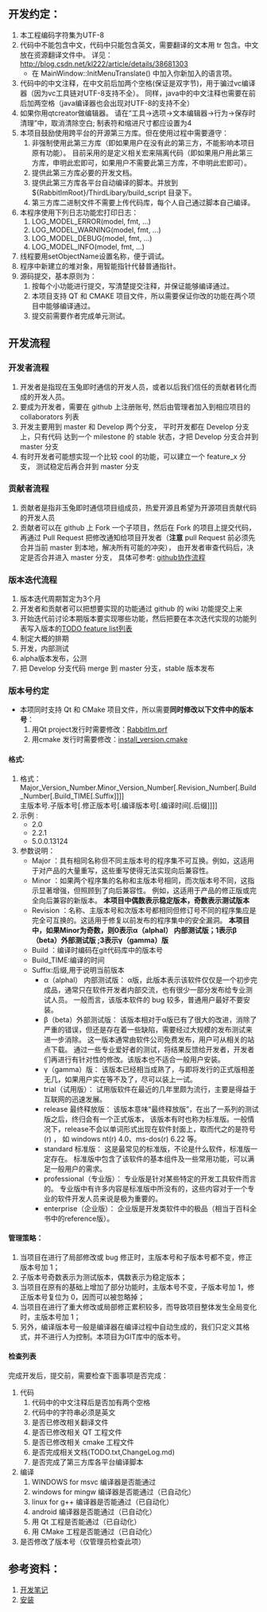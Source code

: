 开发约定：
--------

1. 本工程编码字符集为UTF-8
2. 代码中不能包含中文，代码中只能包含英文，需要翻译的文本用 tr 包含。中文放在资源翻译文件中。
  详见：http://blog.csdn.net/kl222/article/details/38681303
    + 在 MainWindow::InitMenuTranslate() 中加入你新加入的语言项。  
3. 代码中的中文注释，在中文前后加两个空格(保证是双字节)，用于骗过vc编译器（因为vc工具链对UTF-8支持不全）。
    同样，java中的中文注释也需要在前后加两空格（java编译器也会出现对UTF-8的支持不全）  
4. 如果你用qtcreator做编辑器。
    请在“工具->选项->文本编辑器->行为->保存时清理”中，取消清除空白;
    制表符和缩进尺寸都应设置为4
5. 本项目鼓励使用跨平台的开源第三方库。但在使用过程中需要遵守：
    1. 非强制使用此第三方库（即如果用户在没有此的第三方，不能影响本项目原有功能）。
        目前采用的是定义相关宏来隔离代码（即如果用户用此第三方库，申明此宏即可，如果用户不需要此第三方库，不申明此宏即可）。
    2. 提供此第三方库必要的开发文档。
    3. 提供此第三方库各平台自动编译的脚本。并放到 ${RabbitImRoot}/ThirdLibary/build_script 目录下。
    4. 第三方库二进制文件不需要上传代码库，每个人自己通过脚本自己编译。
6. 本程序使用下列日志功能宏打印日志：
    1. LOG_MODEL_ERROR(model, fmt, ...)
    2. LOG_MODEL_WARNING(model, fmt, ...)
    3. LOG_MODEL_DEBUG(model, fmt, ...) 
    4. LOG_MODEL_INFO(model, fmt, ...)
7. 线程要用setObjectName设置名称，便于调试。
8. 程序中新建立的堆对象，用智能指针代替普通指针。
9. 源码提交，基本原则为：
    1. 按每个小功能进行提交，写清楚提交注释，并保证能够编译通过。
    2. 本项目支持 QT 和 CMAKE 项目文件，所以需要保证你改的功能在两个项目中能够编译通过。
    3. 提交前需要作者完成单元测试。
  
开发流程
--------

### 开发者流程

1. 开发者是指现在玉兔即时通信的开发人员，或者以后我们信任的贡献者转化而成的开发人员。
2. 要成为开发者，需要在 github 上注册账号, 然后由管理者加入到相应项目的 collaborators 列表
3. 开发主要用到 master 和 Develop 两个分支， 平时开发都在 Develop 分支上，只有代码
    达到一个 milestone 的 stable 状态，才把 Develop 分支合并到 master 分支
4. 有时开发者可能想实现一个比较 cool 的功能，可以建立一个 feature_x 分支，
    测试稳定后再合并到 master 分支

### 贡献者流程

1. 贡献者是指非玉兔即时通信项目组成员，热爱开源且希望为开源项目贡献代码的开发人员
2. 贡献者可以在 github 上 Fork 一个子项目，然后在 Fork 的项目上提交代码，
    再通过 Pull Request 把修改通知给项目开发者（**注意** pull Request 前必须先合并当前 master 到本地，解决所有可能的冲突），
    由开发者审查代码后，决定是否合并进入 master 分支， 具体可参考: 
    [github协作流程](http://www.worldhello.net/gotgithub/04-work-with-others/010-fork-and-pull.html)

### 版本迭代流程
1. 版本迭代周期暂定为3个月
2. 开发者和贡献者可以把想要实现的功能通过 github 的 wiki 功能提交上来
3. 开始迭代前讨论本期版本要实现哪些功能，然后把要在本次迭代实现的功能列表写入版本的[TODO feature list列表](TODO.txt)
4. 制定大概的排期
5. 开发，内部测试
6. alpha版本发布，公测
7. 把 Develop 分支代码 merge 到 master 分支，stable 版本发布

### 版本号约定
* 本项同时支持 Qt 和 CMake 项目文件，所以需要**同时修改以下文件中的版本号**：
    1. 用Qt project发行时需要修改：[RabbitIm.prf](./../RabbitIm.prf)
    2. 用cmake 发行时需要修改：[install_version.cmake](./../cmake/install_version.cmake)

#### 格式:
1. 格式：  
    Major_Version_Number.Minor_Version_Number[.Revision_Number[.Build_Number[.Build_TIME[.Suffix]]]]  
    主版本号.子版本号[.修正版本号[.编译版本号[.编译时间[.后缀]]]]
2. 示例 :
    * 2.0
    * 2.2.1
    * 5.0.0.13124
3. 参数说明：
    + Major ：具有相同名称但不同主版本号的程序集不可互换。例如，这适用于对产品的大量重写，这些重写使得无法实现向后兼容性。
    + Minor ：如果两个程序集的名称和主版本号相同，而次版本号不同，这指示显著增强，但照顾到了向后兼容性。
        例如，这适用于产品的修正版或完全向后兼容的新版本。
        **本项目中偶数表示稳定版本，奇数表示测试版本**
    + Revision ：名称、主版本号和次版本号都相同但修订号不同的程序集应是完全可互换的。这适用于修复以前发布的程序集中的安全漏洞。
        **本项目中，如果Minor为奇数，则0表示α（alphal） 内部测试版；1表示β（beta）外部测试版 ;3表示γ（gamma）版**
    + Build ：编译时编码在git代码库中的版本号
    + Build_TIME:编译的时间
    + Suffix:后缀,用于说明当前版本
        * α（alphal） 内部测试版：
            α版，此版本表示该软件仅仅是一个初步完成品，通常只在软件开发者内部交流，也有很少一部分发布给专业测试人员。
            一般而言，该版本软件的 bug 较多，普通用户最好不要安装。 
        * β（beta）外部测试版：
            该版本相对于α版已有了很大的改进，消除了严重的错误，但还是存在着一些缺陷，需要经过大规模的发布测试来进一步消除。
            这一版本通常由软件公司免费发布，用户可从相关的站点下载。
            通过一些专业爱好者的测试，将结果反馈给开发者，开发者们再进行有针对性的修改。该版本也不适合一般用户安装。
        * γ（gamma）版：
            该版本已经相当成熟了，与即将发行的正式版相差无几，如果用户实在等不及了，尽可以装上一试。
        * trial（试用版）：
            试用版软件在最近的几年里颇为流行，主要是得益于互联网的迅速发展。
        * release 最终释放版：
            该版本意味“最终释放版”，在出了一系列的测试版之后，终归会有一个正式版本，
            该版本有时也称为标准版。一般情况下，release不会以单词形式出现在软件封面上，取而代之的是符号 (r) ，
            如 windows nt(r) 4.0、ms-dos(r) 6.22 等。
        * standard 标准版：
            这是最常见的标准版，不论是什么软件，标准版一定存在。
            标准版中包含了该软件的基本组件及一些常用功能，可以满足一般用户的需求。
        * professional（专业版）：
            专业版是针对某些特定的开发工具软件而言的。
            专业版中有许多内容是标准版中所没有的，这些内容对于一个专业的软件开发人员来说是极为重要的。
        * enterprise（企业版）：
            企业版是开发类软件中的极品（相当于百科全书中的reference版）。

#### 管理策略：
1. 当项目在进行了局部修改或 bug 修正时，主版本号和子版本号都不变，修正版本号加 1；
2. 子版本号奇数表示为测试版本，偶数表示为稳定版本；
3. 当项目在原有的基础上增加了部分功能时，主版本号不变，子版本号加 1，修正版本号复位为 0，因而可以被忽略掉；
4. 当项目在进行了重大修改或局部修正累积较多，而导致项目整体发生全局变化时，主版本号加 1；
5. 另外，编译版本号一般是编译器在编译过程中自动生成的，我们只定义其格式，并不进行人为控制。本项目为GIT库中的版本号。

#### 检查列表
完成开发后，提交前，需要检查下面事项是否完成：
1. 代码
    1. 代码中的中文注释后是否加有两个空格
    2. 代码中的字符串必须是英文
    3. 是否已修改相关翻译文件
    4. 是否已修改相关 QT 工程文件
    5. 是否已修改相关 cmake 工程文件
    6. 是否完成相关文档(TODO.txt,ChangeLog.md)
    7. 是否完成了第三方库各平台编译脚本
2. 编译
    1. WINDOWS for msvc 编译器是否能通过
    2. windows for mingw 编译器是否能通过（已自动化）
    3. linux for g++ 编译器是否能通过（已自动化）
    4. android 编译器是否能通过（已自动化）
    5. 用 Qt 工程是否能通过（已自动化）
    6. 用 CMake 工程是否能通过（已自动化）
3. 是否修改了版本号（仅管理员检查此项）

参考资料：
--------

1. [开发笔记](./Books/开发笔记.md)
2. [安装](INSTALL.md)
